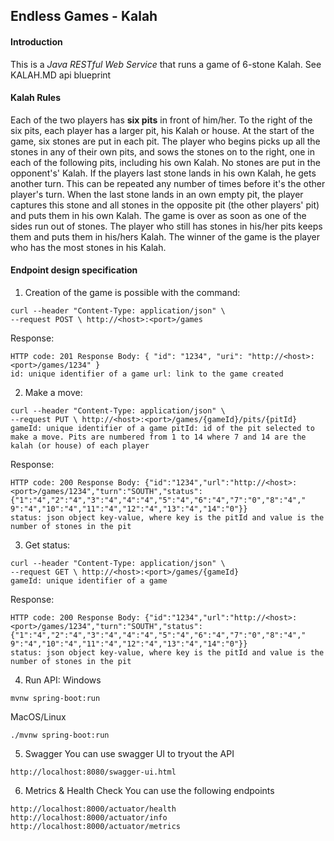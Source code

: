 ## Endless Games - Kalah 
#### Introduction
This is a *Java RESTful Web Service* that runs a game of 6-stone Kalah. 
See KALAH.MD api blueprint
 
#### Kalah Rules 
Each of the two players has **six pits** in front of him/her. To the right of the six pits, each player has a larger pit, his Kalah or house. At the start of the game, six stones are put in each pit. 
The player who begins picks up all the stones in any of their own pits, and sows the stones on to the right, one in each of the following pits, including his own Kalah. No stones are put in the opponent's' Kalah. If the players last stone lands in his own Kalah, he gets another turn. This can be repeated any number of times before it's the other player's turn. 
When the last stone lands in an own empty pit, the player captures this stone and all stones in the opposite pit (the other players' pit) and puts them in his own Kalah. 
The game is over as soon as one of the sides run out of stones. The player who still has stones in his/her pits keeps them and puts them in his/hers Kalah. The winner of the game is the player who has the most stones in his Kalah. 

#### Endpoint design specification 
1. Creation of the game is possible with the command: 
```
curl --header "Content-Type: application/json" \ 
--request POST \ http://<host>:<port>/games 
```
Response: 
```
HTTP code: 201 Response Body: { "id": "1234", "uri": "http://<host>:<port>/games/1234" } 
id: unique identifier of a game url: link to the game created
``` 
2. Make a move: 
```
curl --header "Content-Type: application/json" \ 
--request PUT \ http://<host>:<port>/games/{gameId}/pits/{pitId} 
gameId: unique identifier of a game pitId: id of the pit selected to make a move. Pits are numbered from 1 to 14 where 7 and 14 are the kalah (or house) of each player 
```
Response: 
```
HTTP code: 200 Response Body: {"id":"1234","url":"http://<host>:<port>/games/1234","turn":"SOUTH","status":{"1":"4","2":"4","3":"4","4":"4","5":"4","6":"4","7":"0","8":"4"," 9":"4","10":"4","11":"4","12":"4","13":"4","14":"0"}} 
status: json object key-value, where key is the pitId and value is the number of stones in the pit 
```
3. Get status:
```
curl --header "Content-Type: application/json" \ 
--request GET \ http://<host>:<port>/games/{gameId} 
gameId: unique identifier of a game  
```
Response:
```
HTTP code: 200 Response Body: {"id":"1234","url":"http://<host>:<port>/games/1234","turn":"SOUTH","status":{"1":"4","2":"4","3":"4","4":"4","5":"4","6":"4","7":"0","8":"4"," 9":"4","10":"4","11":"4","12":"4","13":"4","14":"0"}} 
status: json object key-value, where key is the pitId and value is the number of stones in the pit 
```
4. Run API:
Windows
```
mvnw spring-boot:run
```

MacOS/Linux
```
./mvnw spring-boot:run
```

5. Swagger
You can use swagger UI to tryout the API
```
http://localhost:8080/swagger-ui.html
```

6. Metrics & Health Check
You can use the following endpoints 
```
http://localhost:8000/actuator/health
http://localhost:8000/actuator/info
http://localhost:8000/actuator/metrics
```